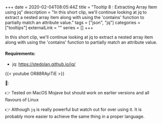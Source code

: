 +++ 
date = 2020-02-04T08:05:44Z
title = "Tooltip 8 : Extracting Array Item using jq"
description = "In this short clip, we'll continue looking at jq to extract a nested array item along with using the 'contains' function to partially match an attribute value."
tags = ["json", "jq"]
categories = ["tooltips"]
externalLink = ""
series = []
+++

In this short clip, we'll continue looking at jq to extract a nested array item along with using the 'contains' function to partially match an attribute value.

#### Requirements:

* jq: https://stedolan.github.io/jq/

{{< youtube OR88RAyiTiE >}}

📝:

👉 Tested on MacOS Mojave but should work on earlier versions and all flavours of Linux

👉 Although `jq` is really powerful but watch out for over using it. It is probably more easier to achieve the same thing in a proper language.
